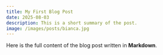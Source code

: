 ```yaml
---
title: My First Blog Post
date: 2025-08-03
description: This is a short summary of the post.
image: /images/posts/bianca.jpg
---
```


Here is the full content of the blog post written in **Markdown**.
